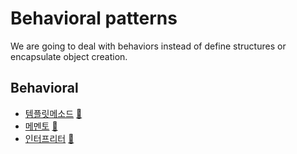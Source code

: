 # Behavioral patterns

We are going to deal with behaviors instead of define structures or encapsulate object creation.

## Behavioral

* [템플릿메소드](template_method) [:notebook:](https://en.wikipedia.org/wiki/Template_pattern)
* [메멘토](memento) [:notebook:](https://en.wikipedia.org/wiki/Memento_pattern)
* [인터프리터](interpreter) [:notebook:](https://en.wikipedia.org/wiki/Interpreter_pattern)


[//]: # (* [State]&#40;state&#41; [:notebook:]&#40;https://en.wikipedia.org/wiki/State_pattern&#41;)

[//]: # (* [Observer]&#40;observer&#41; [:notebook:]&#40;https://en.wikipedia.org/wiki/Observer_pattern&#41;)

[//]: # (* [Strategy]&#40;strategy&#41; [:notebook:]&#40;https://en.wikipedia.org/wiki/Strategy_pattern&#41;)

[//]: # (* [Mediator]&#40;mediator&#41; [:notebook:]&#40;https://en.wikipedia.org/wiki/Mediator_pattern&#41;)

[//]: # (* [Chain of responsiblity]&#40;chain&#41; [:notebook:]&#40;https://en.wikipedia.org/wiki/Chain-of-responsibility_pattern&#41;)

[//]: # (* [Command]&#40;command&#41; [:notebook:]&#40;https://en.wikipedia.org/wiki/Command_pattern&#41;)

[//]: # (* [Visitor]&#40;visitor&#41; [:notebook:]&#40;https://en.wikipedia.org/wiki/Visitor_pattern&#41;)
